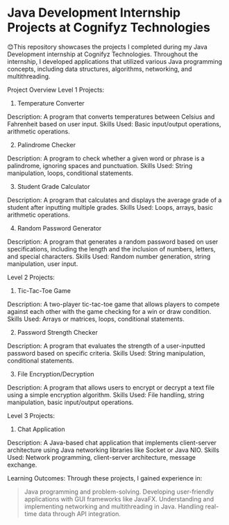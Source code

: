 # Java Development Internship Projects at Cognifyz Technologies

😊This repository showcases the projects I completed during my Java Development internship at Cognifyz Technologies. Throughout the internship, I developed applications that utilized various Java programming concepts, including data structures, algorithms, networking, and multithreading.

Project Overview
Level 1 Projects:

1. Temperature Converter

Description: A program that converts temperatures between Celsius and Fahrenheit based on user input.
Skills Used: Basic input/output operations, arithmetic operations.

2. Palindrome Checker

Description: A program to check whether a given word or phrase is a palindrome, ignoring spaces and punctuation.
Skills Used: String manipulation, loops, conditional statements.

3. Student Grade Calculator

Description: A program that calculates and displays the average grade of a student after inputting multiple grades.
Skills Used: Loops, arrays, basic arithmetic operations.

4. Random Password Generator

Description: A program that generates a random password based on user specifications, including the length and the inclusion of numbers, letters, and special characters.
Skills Used: Random number generation, string manipulation, user input.

Level 2 Projects:
1. Tic-Tac-Toe Game

Description: A two-player tic-tac-toe game that allows players to compete against each other with the game checking for a win or draw condition.
Skills Used: Arrays or matrices, loops, conditional statements.

2. Password Strength Checker

Description: A program that evaluates the strength of a user-inputted password based on specific criteria.
Skills Used: String manipulation, conditional statements.

3. File Encryption/Decryption

Description: A program that allows users to encrypt or decrypt a text file using a simple encryption algorithm.
Skills Used: File handling, string manipulation, basic input/output operations.

Level 3 Projects:

1. Chat Application

Description: A Java-based chat application that implements client-server architecture using Java networking libraries like Socket or Java NIO.
Skills Used: Network programming, client-server architecture, message exchange.

Learning Outcomes:
Through these projects, I gained experience in:

> Java programming and problem-solving.
> Developing user-friendly applications with GUI frameworks like JavaFX.
> Understanding and implementing networking and multithreading in Java.
> Handling real-time data through API integration.
